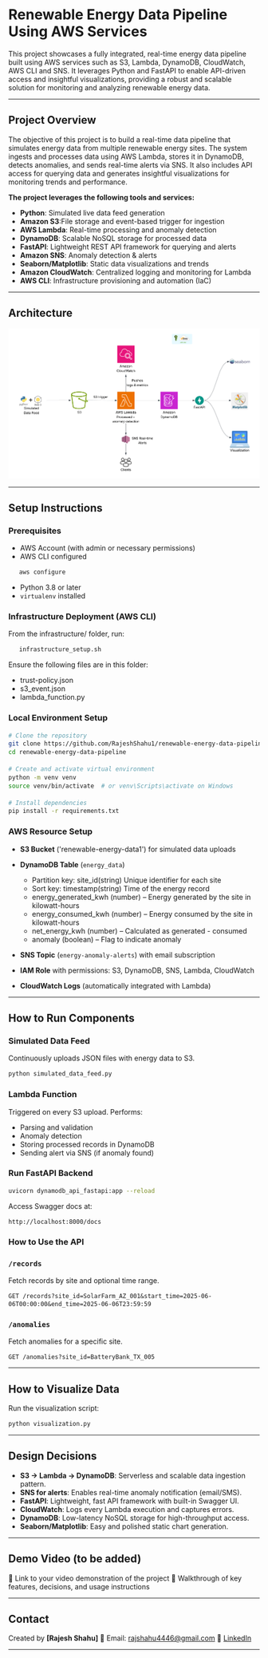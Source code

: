 

# Renewable Energy Data Pipeline Using AWS Services

This project showcases a fully integrated, real-time energy data pipeline built using AWS services such as S3, Lambda, DynamoDB, CloudWatch, AWS CLI and SNS. It leverages Python and FastAPI to enable API-driven access and insightful visualizations, providing a robust and scalable solution for monitoring and analyzing renewable energy data.

---

## Project Overview

The objective of this project is to build a real-time data pipeline that simulates energy data from multiple renewable energy sites. The system ingests and processes data using AWS Lambda, stores it in DynamoDB, detects anomalies, and sends real-time alerts via SNS. It also includes API access for querying data and generates insightful visualizations for monitoring trends and performance.

**The project leverages the following tools and services:**

- **Python**: Simulated live data feed generation 
- **Amazon S3**:File storage and event-based trigger for ingestion
- **AWS Lambda**: Real-time processing and anomaly detection
- **DynamoDB**: Scalable NoSQL storage for processed data
- **FastAPI**: Lightweight REST API framework for querying and alerts
- **Amazon SNS**: Anomaly detection & alerts
- **Seaborn/Matplotlib**: Static data visualizations and trends 
- **Amazon CloudWatch**: Centralized logging and monitoring for Lambda
- **AWS CLI**: Infrastructure provisioning and automation (IaC)

---

## Architecture
![Architecture.png](Architecture.png)

---

## Setup Instructions

### Prerequisites

* AWS Account (with admin or necessary permissions)
* AWS CLI configured
```bash
   aws configure
```
* Python 3.8 or later
* `virtualenv` installed

### Infrastructure Deployment (AWS CLI)

From the infrastructure/ folder, run:
```bash
   infrastructure_setup.sh
```
Ensure the following files are in this folder:

* trust-policy.json
* s3_event.json
* lambda_function.py

### Local Environment Setup

```bash
# Clone the repository
git clone https://github.com/RajeshShahu1/renewable-energy-data-pipeline.git
cd renewable-energy-data-pipeline

# Create and activate virtual environment
python -m venv venv
source venv/bin/activate  # or venv\Scripts\activate on Windows

# Install dependencies
pip install -r requirements.txt
```

### AWS Resource Setup

* **S3 Bucket** ('renewable-energy-data1') for simulated data uploads
* **DynamoDB Table** (`energy_data`)

  * Partition key: site_id(string) Unique identifier for each site
  * Sort key: timestamp(string) Time of the energy record
  * energy_generated_kwh (number) – Energy generated by the site in kilowatt-hours
  * energy_consumed_kwh (number) – Energy consumed by the site in kilowatt-hours
  * net_energy_kwh (number) – Calculated as generated - consumed
  * anomaly (boolean) – Flag to indicate anomaly 
* **SNS Topic** (`energy-anomaly-alerts`) with email subscription
* **IAM Role** with permissions: S3, DynamoDB, SNS, Lambda, CloudWatch
* **CloudWatch Logs** (automatically integrated with Lambda)

---

## How to Run Components

### Simulated Data Feed

Continuously uploads JSON files with energy data to S3.

```bash
python simulated_data_feed.py
```

### Lambda Function

Triggered on every S3 upload. Performs:

* Parsing and validation
* Anomaly detection 
* Storing processed records in DynamoDB
* Sending alert via SNS (if anomaly found)

### Run FastAPI Backend

```bash
uvicorn dynamodb_api_fastapi:app --reload
```

Access Swagger docs at:

```
http://localhost:8000/docs
```
### How to Use the API

### `/records`

Fetch records by site and optional time range.

```
GET /records?site_id=SolarFarm_AZ_001&start_time=2025-06-06T00:00:00&end_time=2025-06-06T23:59:59
```
### `/anomalies`

Fetch anomalies for a specific site.

```
GET /anomalies?site_id=BatteryBank_TX_005
```
---

## How to Visualize Data

Run the visualization script:

```bash
python visualization.py
```
---
## Design Decisions

* **S3 → Lambda → DynamoDB**: Serverless and scalable data ingestion pattern.
* **SNS for alerts**: Enables real-time anomaly notification (email/SMS).
* **FastAPI**: Lightweight, fast API framework with built-in Swagger UI.
* **CloudWatch**: Logs every Lambda execution and captures errors.
* **DynamoDB**: Low-latency NoSQL storage for high-throughput access.
* **Seaborn/Matplotlib**: Easy and polished static chart generation.

---

## Demo Video (to be added)

📎 Link to your video demonstration of the project
🧾 Walkthrough of key features, decisions, and usage instructions

---

## Contact

Created by **\[Rajesh Shahu]**
📧 Email: [rajshahu4446@gmail.com](mailto:rajshahu4446@gmail.com)
🔗 [LinkedIn](https://linkedin.com/in/rajeshshahu)

---


